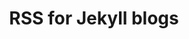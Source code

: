 ---
layout: blogpost
title: RSS for Jekyll blogs
subhead: Hey, it's easier than ya think, Jack!
imgclass:
permalink:
categories:
---